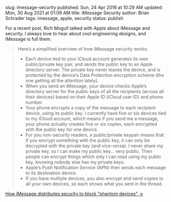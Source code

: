 slug: imessage-security
published: Sun, 24 Apr 2016 at 10:29 AM
updated: Mon, 30 Aug 2021 at 01:09 AM
title: iMessage Security
author: Brian Schrader
tags: imessage, apple, security
status: publish

For a recent post, Rich Mogull talked with Apple about iMessage and security. I
always love to hear about cool engineering designs, and iMessage is
full them. 

> Here’s a simplified overview of how iMessage security works:

> - Each device tied to your iCloud account generates its own public/private key
pair, and sends the public key to an Apple directory server. The private key
never leaves the device, and is protected by the device’s Data Protection
encryption scheme (the one getting all the attention lately).
> - When you send an iMessage, your device checks Apple’s directory server for the public keys of all the recipients (across all their devices) based on their
Apple ID (iCloud user ID) and phone number.
> - Your phone encrypts a copy of the message to each recipient device, using its
public key. I currently have five or six devices tied to my iCloud account,
which means if you send me a message, your phone actually creates five or six
copies, each encrypted with the public key for one device.
> - For you non-security readers, a public/private keypair means that if you
encrypt something with the public key, it can only be decrypted with the
private key (and vice-versa). I never share my private key, so I can make my
public key… very public. Then people can encrypt things which only I can read
using my public key, knowing nobody else has my private keys.
> - Apple’s Push Notification Service (APN) then sends each message to its
destination device.
> - If you have multiple devices, you also encrypt and send copies to all your own devices, so each shows what you sent in the thread.

[How iMessage distributes security to block “phantom devices”
&#8594;](https://securosis.com/blog/how-imessage-distributes-security-to-block-phantom-devices)
